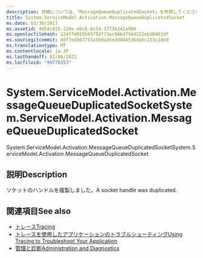 ```yaml
---
description: 詳細については、「MessageQueueDuplicatedSocket」を参照してください。
title: System.ServiceModel.Activation.MessageQueueDuplicatedSocket
ms.date: 03/30/2017
ms.assetid: 4d54c015-226e-40c6-8c54-1773b342a9b6
ms.openlocfilehash: 224ffd019565792f73ac046d794d222ebd0d63df
ms.sourcegitcommit: ddf7edb67715a5b9a45e3dd44536dabc153c1de0
ms.translationtype: MT
ms.contentlocale: ja-JP
ms.lasthandoff: 02/06/2021
ms.locfileid: "99770353"
---
```

# <a name="systemservicemodelactivationmessagequeueduplicatedsocket"></a><span data-ttu-id="5e015-103">System.ServiceModel.Activation.MessageQueueDuplicatedSocket</span><span class="sxs-lookup"><span data-stu-id="5e015-103">System.ServiceModel.Activation.MessageQueueDuplicatedSocket</span></span>

<span data-ttu-id="5e015-104">System.ServiceModel.Activation.MessageQueueDuplicatedSocket</span><span class="sxs-lookup"><span data-stu-id="5e015-104">System.ServiceModel.Activation.MessageQueueDuplicatedSocket</span></span>  
  
## <a name="description"></a><span data-ttu-id="5e015-105">説明</span><span class="sxs-lookup"><span data-stu-id="5e015-105">Description</span></span>  

 <span data-ttu-id="5e015-106">ソケットのハンドルを複製しました。</span><span class="sxs-lookup"><span data-stu-id="5e015-106">A socket handle was duplicated.</span></span>  
  
## <a name="see-also"></a><span data-ttu-id="5e015-107">関連項目</span><span class="sxs-lookup"><span data-stu-id="5e015-107">See also</span></span>

- [<span data-ttu-id="5e015-108">トレース</span><span class="sxs-lookup"><span data-stu-id="5e015-108">Tracing</span></span>](index.md)
- [<span data-ttu-id="5e015-109">トレースを使用したアプリケーションのトラブルシューティング</span><span class="sxs-lookup"><span data-stu-id="5e015-109">Using Tracing to Troubleshoot Your Application</span></span>](using-tracing-to-troubleshoot-your-application.md)
- [<span data-ttu-id="5e015-110">管理と診断</span><span class="sxs-lookup"><span data-stu-id="5e015-110">Administration and Diagnostics</span></span>](../index.md)
